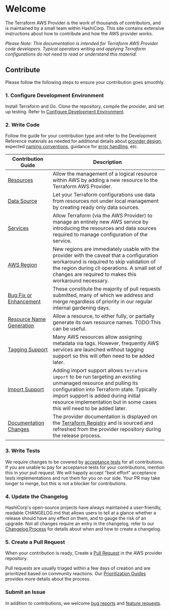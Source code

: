 # Welcome

The Terraform AWS Provider is the work of thousands of contributors, and is maintained by a small team within HashiCorp. This site contains extensive instructions about how to contribute and how the AWS provider works.

_Please Note: This documentation is intended for Terraform AWS Provider code developers. Typical operators writing and applying Terraform configurations do not need to read or understand this material._

## Contribute

Please follow the following steps to ensure your contribution goes smoothly.

### 1. Configure Development Environment

Install Terraform and Go. Clone the repository, compile the provider, and set up testing. Refer to [Configure Development Environment](development-environment.md).

### 2. Write Code

Follow the guide for your contribution type and refer to the Development Reference materials as needed for additional details about [provider design](provider-design.md), expected [naming conventions](naming.md), guidance for [error handling](error-handling.md), etc.

| Contribution Guide | Description |
|--------------------|-------------|
| [Resources](add-a-new-resource.md) | Allow the management of a logical resource within AWS by adding a new resource to the Terraform AWS Provider. |
| [Data Source](add-a-new-datasource.md) | Let your Terraform configurations use data from resources not under local management by creating ready only data sources. |
| [Services](add-a-new-service.md) | Allow Terraform (via the AWS Provider) to manage an entirely new AWS service by introducing the resources and data sources required to manage configuration of the service. |
| [AWS Region](add-a-new-region.md) | New regions are immediately usable with the provider with the caveat that a configuration workaround is required to skip validation of the region during cli operations. A small set of changes are required to makes this workaround necessary. |
| [Bug Fix or Enhancement](bugs-and-enhancements.md) | These constitute the majority of pull requests submitted, many of which we address and merge regardless of priority in our regular internal gardening days. |
| [Resource Name Generation](resource-name-generation.md) | Allow a resource, to either fully, or partially generate its own resource names. TODO:This can be useful. |
| [Tagging Support](resource-tagging.md) | Many AWS resources allow assigning metadata via tags. However, frequently AWS services are launched without tagging support so this will often need to be added later.  |
| [Import Support](add-import-support.md) | Adding import support allows `terraform import` to be run targeting an existing unmanaged resource and pulling its configuration into Terraform state. Typically import support is added during initial resource implementation but in some cases this will need to be added later. |
| [Documentation Changes](documentation-changes.md)| The provider documentation is displayed on the [Terraform Registry](https://registry.terraform.io/providers/hashicorp/aws/latest) and is sourced and refreshed from the provider repository during the release process. |


### 3. Write Tests

We require changes to be covered by [acceptance tests](running-and-writing-acceptance-tests.md) for all contributions. If you are unable to pay for acceptance tests for your contributions, mention this in your pull request. We will happily accept "best effort" acceptance tests implementations and run them for you on our side. Your PR may take longer to merge, but this is not a blocker for contributions.

### 4. Update the Changelog

HashiCorp's open-source projects have always maintained a user-friendly, readable CHANGELOG.md that allows users to tell at a glance whether a release should have any effect on them, and to gauge the risk of an upgrade. Not all changes require an entry in the changelog, refer to our [Changelog Process](changelog-process.md) for details about when and how to create a changelog.

### 5. Create a Pull Request

When your contribution is ready, Create a [Pull Request](raising-a-pull-request.md) in the AWS provider repository.

Pull requests are usually triaged within a few days of creation and are prioritized based on community reactions. Our [Prioritization Guides](prioritization.md) provides more details about the process.

### Submit an Issue

In addition to contributions, we welcome [bug reports](https://github.com/hashicorp/terraform-provider-aws/issues/new?assignees=&labels=&template=Bug_Report.md) and [feature requests](https://github.com/hashicorp/terraform-provider-aws/issues/new?assignees=&labels=enhancement&template=Feature_Request.md).
